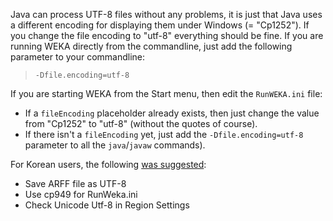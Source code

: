 Java can process UTF-8 files without any problems, it is just that Java uses a different encoding for displaying them under Windows (= "Cp1252"). If you change the file encoding to "utf-8" everything should be fine. If you are running WEKA directly from the commandline, just add the following parameter to your commandline:

> `-Dfile.encoding=utf-8`

If you are starting WEKA from the Start menu, then edit the `RunWEKA.ini` file:

* If a `fileEncoding` placeholder already exists, then just change the value from "Cp1252" to "utf-8" (without the quotes of course).
* If there isn't a `fileEncoding` yet, just add the `-Dfile.encoding=utf-8` parameter to all the `java`/`javaw` commands).

For Korean users, the following [was suggested](https://list.waikato.ac.nz/hyperkitty/list/wekalist@list.waikato.ac.nz/message/FY7YBFMIBXZLTN34HMBQZ3BHF2GJZRTO/):

* Save ARFF file as UTF-8
* Use cp949 for RunWeka.ini
* Check Unicode Utf-8 in Region Settings
